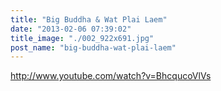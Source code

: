 ```yaml
---
title: "Big Buddha & Wat Plai Laem"
date: "2013-02-06 07:39:02"
title_image: "./002_922x691.jpg"
post_name: "big-buddha-wat-plai-laem"
---
```


http://www.youtube.com/watch?v=BhcqucoVlVs

&nbsp;
